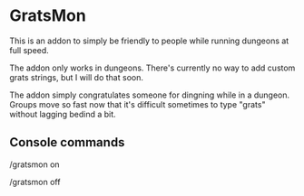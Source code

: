 # GratsMon

This is an addon to simply be friendly to people while running dungeons at full speed.

The addon only works in dungeons.
There's currently no way to add custom grats strings, but I will do that soon.

The addon simply congratulates someone for dingning while in a dungeon. Groups move so fast now that it's difficult sometimes to type "grats" without lagging bedind a bit.

## Console commands
/gratsmon on

/gratsmon off
